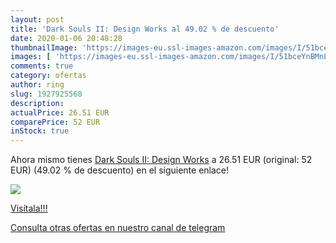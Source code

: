 ```yaml
---
layout: post
title: 'Dark Souls II: Design Works al 49.02 % de descuento'
date: 2020-01-06 20:48:28
thumbnailImage: 'https://images-eu.ssl-images-amazon.com/images/I/51bceYnBMnL._SL200_.jpg'
images: [ 'https://images-eu.ssl-images-amazon.com/images/I/51bceYnBMnL._SL200_.jpg' ]
comments: true
category: ofertas
author: ring
slug: 1927925568
description:
actualPrice: 26.51 EUR
comparePrice: 52 EUR
inStock: true
---
```


Ahora mismo tienes [Dark Souls II: Design Works](https://www.amazon.com/dp/1927925568/?tag=redken08-20) a 26.51 EUR (original: 52 EUR) (49.02 %  de descuento) en el siguiente enlace!

[![](https://images-eu.ssl-images-amazon.com/images/I/51bceYnBMnL._SL200_.jpg)](https://www.amazon.com/dp/1927925568/?tag=redken08-20)

[Visítala!!!](https://www.amazon.com/dp/1927925568/?tag=redken08-20)

[Consulta otras ofertas en nuestro canal de telegram](https://t.me/s/ofertas25)
